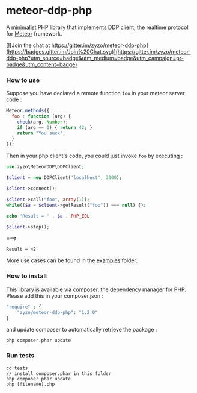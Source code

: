 # meteor-ddp-php

A [minimalist](http://www.becomingminimalist.com/) PHP library that implements DDP client, the realtime protocol for [Meteor](https://www.meteor.com/ddp) framework.

[![Join the chat at https://gitter.im/zyzo/meteor-ddp-php](https://badges.gitter.im/Join%20Chat.svg)](https://gitter.im/zyzo/meteor-ddp-php?utm_source=badge&utm_medium=badge&utm_campaign=pr-badge&utm_content=badge)


### How to use

Suppose you have declared a remote function `foo` in your meteor server code :
```javascript
Meteor.methods({
  foo : function (arg) {
    check(arg, Number);
    if (arg == 1) { return 42; }
    return "You suck";
  }
});
```

Then in your php client's code, you could just invoke `foo` by executing :
```php
use zyzo\MeteorDDP\DDPClient;

$client = new DDPClient('localhost', 3000);

$client->connect();

$client->call("foo", array(1));
while(($a = $client->getResult("foo")) === null) {};

echo 'Result = ' . $a . PHP_EOL;

$client->stop();
```

===>
```
Result = 42
```

More use cases can be found in the [examples](https://github.com/zyzo/meteor-ddp-php/tree/devel/examples) folder.
### How to install
   This library is available via [composer](https://packagist.org/packages/zyzo/meteor-ddp-php), the dependency manager for PHP. Please add this in your composer.json :
```php
"require" : {
    "zyzo/meteor-ddp-php": "1.2.0"
}
```
  and update composer to automatically retrieve the package :
```shell
php composer.phar update
```

### Run tests
```shell
cd tests
// install composer.phar in this folder
php composer.phar update
php [filename].php
```
